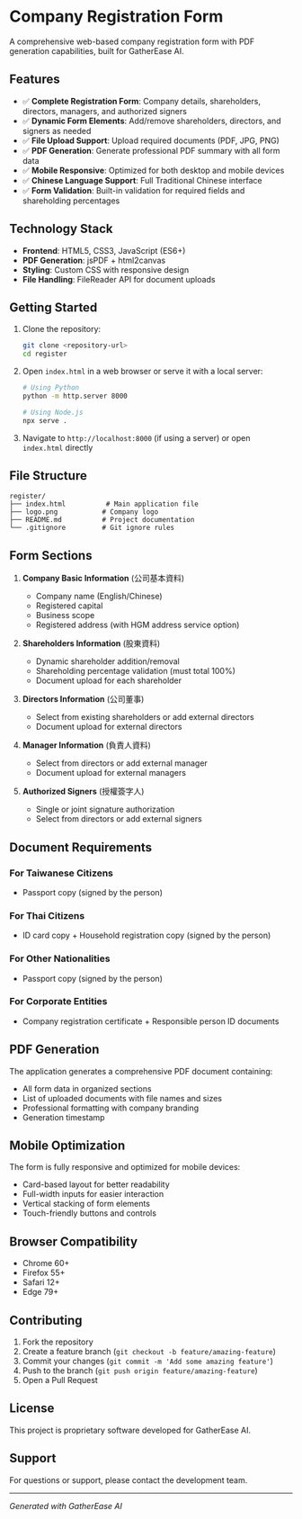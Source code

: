 # Company Registration Form

A comprehensive web-based company registration form with PDF generation capabilities, built for GatherEase AI.

## Features

- ✅ **Complete Registration Form**: Company details, shareholders, directors, managers, and authorized signers
- ✅ **Dynamic Form Elements**: Add/remove shareholders, directors, and signers as needed
- ✅ **File Upload Support**: Upload required documents (PDF, JPG, PNG)
- ✅ **PDF Generation**: Generate professional PDF summary with all form data
- ✅ **Mobile Responsive**: Optimized for both desktop and mobile devices
- ✅ **Chinese Language Support**: Full Traditional Chinese interface
- ✅ **Form Validation**: Built-in validation for required fields and shareholding percentages

## Technology Stack

- **Frontend**: HTML5, CSS3, JavaScript (ES6+)
- **PDF Generation**: jsPDF + html2canvas
- **Styling**: Custom CSS with responsive design
- **File Handling**: FileReader API for document uploads

## Getting Started

1. Clone the repository:
   ```bash
   git clone <repository-url>
   cd register
   ```

2. Open `index.html` in a web browser or serve it with a local server:
   ```bash
   # Using Python
   python -m http.server 8000
   
   # Using Node.js
   npx serve .
   ```

3. Navigate to `http://localhost:8000` (if using a server) or open `index.html` directly

## File Structure

```
register/
├── index.html          # Main application file
├── logo.png           # Company logo
├── README.md          # Project documentation
└── .gitignore         # Git ignore rules
```

## Form Sections

1. **Company Basic Information** (公司基本資料)
   - Company name (English/Chinese)
   - Registered capital
   - Business scope
   - Registered address (with HGM address service option)

2. **Shareholders Information** (股東資料)
   - Dynamic shareholder addition/removal
   - Shareholding percentage validation (must total 100%)
   - Document upload for each shareholder

3. **Directors Information** (公司董事)
   - Select from existing shareholders or add external directors
   - Document upload for external directors

4. **Manager Information** (負責人資料)
   - Select from directors or add external manager
   - Document upload for external managers

5. **Authorized Signers** (授權簽字人)
   - Single or joint signature authorization
   - Select from directors or add external signers

## Document Requirements

### For Taiwanese Citizens
- Passport copy (signed by the person)

### For Thai Citizens
- ID card copy + Household registration copy (signed by the person)

### For Other Nationalities
- Passport copy (signed by the person)

### For Corporate Entities
- Company registration certificate + Responsible person ID documents

## PDF Generation

The application generates a comprehensive PDF document containing:
- All form data in organized sections
- List of uploaded documents with file names and sizes
- Professional formatting with company branding
- Generation timestamp

## Mobile Optimization

The form is fully responsive and optimized for mobile devices:
- Card-based layout for better readability
- Full-width inputs for easier interaction
- Vertical stacking of form elements
- Touch-friendly buttons and controls

## Browser Compatibility

- Chrome 60+
- Firefox 55+
- Safari 12+
- Edge 79+

## Contributing

1. Fork the repository
2. Create a feature branch (`git checkout -b feature/amazing-feature`)
3. Commit your changes (`git commit -m 'Add some amazing feature'`)
4. Push to the branch (`git push origin feature/amazing-feature`)
5. Open a Pull Request

## License

This project is proprietary software developed for GatherEase AI.

## Support

For questions or support, please contact the development team.

---

*Generated with GatherEase AI*